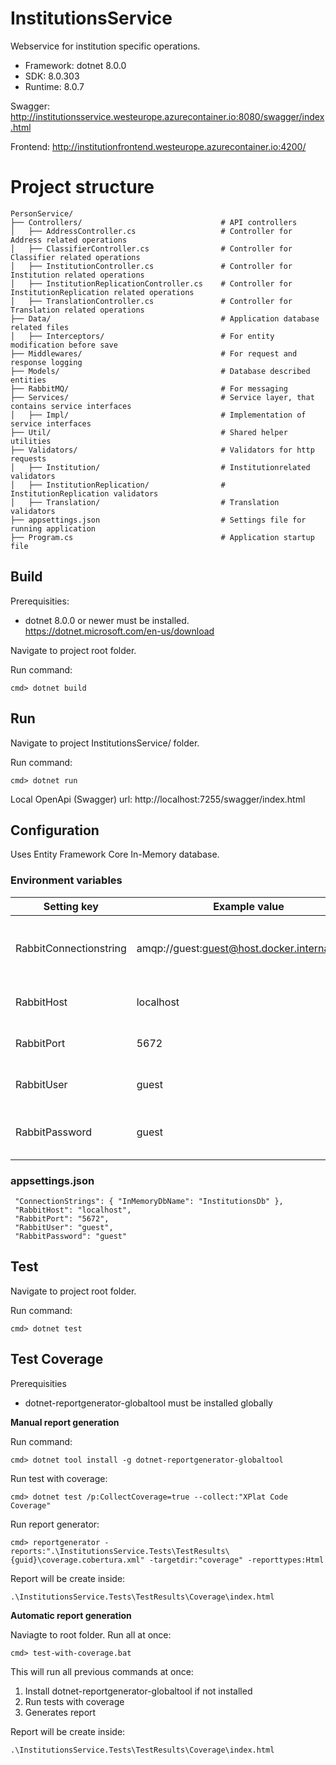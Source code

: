 
# InstitutionsService

Webservice for institution specific operations. 
- Framework: dotnet 8.0.0 
- SDK: 8.0.303 
- Runtime: 8.0.7

Swagger: http://institutionsservice.westeurope.azurecontainer.io:8080/swagger/index.html

Frontend: http://institutionfrontend.westeurope.azurecontainer.io:4200/


# Project structure

```
PersonService/
├── Controllers/                               # API controllers
│   ├── AddressController.cs                   # Controller for Address related operations
│   ├── ClassifierController.cs                # Controller for Classifier related operations
│   ├── InstitutionController.cs               # Controller for Institution related operations
│   ├── InstitutionReplicationController.cs    # Controller for InstitutionReplication related operations
│   ├── TranslationController.cs               # Controller for Translation related operations   
├── Data/                                      # Application database related files
│   ├── Interceptors/                          # For entity modification before save
├── Middlewares/                               # For request and response logging
├── Models/                                    # Database described entities
├── RabbitMQ/                                  # For messaging
├── Services/                                  # Service layer, that contains service interfaces
│   ├── Impl/                                  # Implementation of service interfaces
├── Util/                                      # Shared helper utilities
├── Validators/                                # Validators for http requests
│   ├── Institution/                           # Institutionrelated validators
│   ├── InstitutionReplication/                # InstitutionReplication validators
│   ├── Translation/                           # Translation validators
├── appsettings.json                           # Settings file for running application
├── Program.cs                                 # Application startup file
```


## Build

Prerequisities:
 - dotnet 8.0.0 or newer must be installed. https://dotnet.microsoft.com/en-us/download

Navigate to project root folder.

Run command:

`cmd> dotnet build`

## Run
Navigate to project InstitutionsService/ folder.

Run command:

`cmd> dotnet run`

Local OpenApi (Swagger) url: http://localhost:7255/swagger/index.html

## Configuration

Uses Entity Framework Core In-Memory database. 


### Environment variables

| Setting key | Example value | Description |
|--|--|--|
| RabbitConnectionstring | amqp://guest:guest@host.docker.internal:5672 | Whole connectionstring. If set, then other Rabbit settings are ignored. |
| RabbitHost |localhost | Rabbit connection settings - host |
| RabbitPort| 5672 |  Rabbit connection settings - port |
| RabbitUser | guest |  Rabbit connection settings - user  |
| RabbitPassword | guest |  Rabbit connection settings - password  |


### appsettings.json

```
 "ConnectionStrings": { "InMemoryDbName": "InstitutionsDb" },
 "RabbitHost": "localhost",
 "RabbitPort": "5672",
 "RabbitUser": "guest",
 "RabbitPassword": "guest"
```



## Test
Navigate to project root folder.

Run command:

`cmd> dotnet test`

## Test Coverage
Prerequisities
- dotnet-reportgenerator-globaltool must be installed globally

**Manual report generation**

Run command:

`cmd> dotnet tool install -g dotnet-reportgenerator-globaltool`
 
Run test with coverage:

`cmd> dotnet test /p:CollectCoverage=true --collect:"XPlat Code Coverage"`

Run report generator:

`cmd> reportgenerator -reports:".\InstitutionsService.Tests\TestResults\{guid}\coverage.cobertura.xml" -targetdir:"coverage" -reporttypes:Html`

Report will be create inside:

`.\InstitutionsService.Tests\TestResults\Coverage\index.html`


**Automatic report generation**

Naviagte to root folder.
Run all at once:

`cmd> test-with-coverage.bat`

This will run all previous commands at once:
1. Install dotnet-reportgenerator-globaltool if not installed
2. Run tests with coverage
3. Generates report

Report will be create inside:

`.\InstitutionsService.Tests\TestResults\Coverage\index.html`

